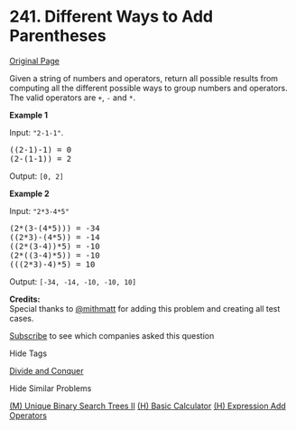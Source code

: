 # 241. Different Ways to Add Parentheses

[Original Page](https://leetcode.com/problems/different-ways-to-add-parentheses/)

Given a string of numbers and operators, return all possible results from computing all the different possible ways to group numbers and operators. The valid operators are `+`, `-` and `*`.

**Example 1**

Input: `"2-1-1"`.

<pre>((2-1)-1) = 0
(2-(1-1)) = 2</pre>

Output: `[0, 2]`

**Example 2**

Input: `"2*3-4*5"`

<pre>(2*(3-(4*5))) = -34
((2*3)-(4*5)) = -14
((2*(3-4))*5) = -10
(2*((3-4)*5)) = -10
(((2*3)-4)*5) = 10</pre>

Output: `[-34, -14, -10, -10, 10]`

**Credits:**  
Special thanks to [@mithmatt](https://leetcode.com/discuss/user/mithmatt) for adding this problem and creating all test cases.

<div>

[Subscribe](/subscribe/) to see which companies asked this question

</div>

<div>

<div id="tags" class="btn btn-xs btn-warning">Hide Tags</div>

<span class="hidebutton" style="display: inline;">[Divide and Conquer](/tag/divide-and-conquer/)</span></div>

<div>

<div id="similar" class="btn btn-xs btn-warning">Hide Similar Problems</div>

<span class="hidebutton" style="display: inline;">[(M) Unique Binary Search Trees II](/problems/unique-binary-search-trees-ii/) [(H) Basic Calculator](/problems/basic-calculator/) [(H) Expression Add Operators](/problems/expression-add-operators/)</span></div>